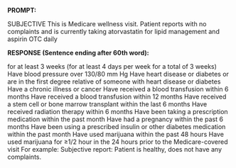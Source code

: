 **PROMPT:**

SUBJECTIVE This is Medicare wellness visit. Patient reports with no complaints and is currently taking atorvastatin for lipid management and aspirin OTC daily

**RESPONSE (Sentence ending after 60th word):**

for at least 3 weeks (for at least 4 days per week for a total of 3 weeks) Have blood pressure over 130/80 mm Hg Have heart disease or diabetes or are in the first degree relative of someone with heart disease or diabetes Have a chronic illness or cancer Have received a blood transfusion within 6 months Have received a blood transfusion within 12 months Have received a stem cell or bone marrow transplant within the last 6 months Have received radiation therapy within 6 months Have been taking a prescription medication within the past month Have had a pregnancy within the past 6 months Have been using a prescribed insulin or other diabetes medication within the past month Have used marijuana within the past 48 hours Have used marijuana for ≥1/2 hour in the 24 hours prior to the Medicare-covered visit  For example:  Subjective report: Patient is healthy, does not have any complaints. 